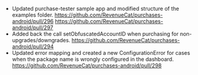 - Updated purchase-tester sample app and modified structure of the examples folder.
    https://github.com/RevenueCat/purchases-android/pull/296
    https://github.com/RevenueCat/purchases-android/pull/297
- Added back the call setObfuscatedAccountID when purchasing for non-upgrades/downgrades.
    https://github.com/RevenueCat/purchases-android/pull/294
- Updated error mapping and created a new ConfigurationError for cases when the package name is wrongly configured in the dashboard.
    https://github.com/RevenueCat/purchases-android/pull/298
